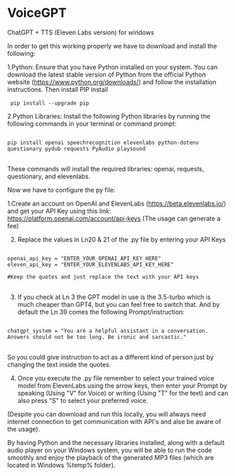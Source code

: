 # VoiceGPT
ChatGPT + TTS (Eleven Labs version) for windows

In order to get this working properly we have to download and install the following:

1.Python: Ensure that you have Python installed on your system. You can download the latest stable version of Python from the official Python website (https://www.python.org/downloads/) and follow the installation instructions. Then install PIP install <pre>
<code>
pip install --upgrade pip
</code>
</pre>

2.Python Libraries: Install the following Python libraries by running the following commands in your terminal or command prompt:
<pre>
<code>
pip install openai speechrecognition elevenlabs python-dotenv questionary pydub requests PyAudio playsound
</code>
</pre>
These commands will install the required libraries: openai, requests, questionary, and elevenlabs.

Now we have to configure the py file:

1.Create an account on OpenAI and ElevenLabs (https://beta.elevenlabs.io/) and get your API Key using this link: https://platform.openai.com/account/api-keys (The usage can generate a fee)

2. Replace the values in Ln20 & 21 of the .py file by entering your API Keys 

<pre>
<code>
openai_api_key = "ENTER_YOUR_OPENAI_API_KEY_HERE"
eleven_api_key = "ENTER_YOUR_ELEVENLABS_API_KEY_HERE"

#Keep the quotes and just replace the text with your API keys
</code>
</pre>

3. If you check at Ln 3 the GPT model in use is the 3.5-turbo which is much cheaper than GPT4, but you can feel free to switch that. 
And by default the Ln 39 comes the following Prompt/instruction: 
<pre>
<code>
chatgpt_system = "You are a helpful assistant in a conversation. Answers should not be too long. Be ironic and sarcastic."
</code>
</pre>
So you could give instruction to act as a different kind of person just by changing the text inside the quotes.

4. Once you execute the .py file remember  to select your trained voice model from ElevenLabs using the arrow keys, then enter your Prompt by speaking (Using "V" for Voice) or writing (Using "T" for the text) and can also press "S" to select your preferred voice.

(Despite you can download and run this locally, you will always need internet connection to get communication with API's and alse be aware of the usage).

By having Python and the necessary libraries installed, along with a default audio player on your Windows system, you will be able to run the code smoothly and enjoy the playback of the generated MP3 files (which are located in Windows %temp% folder).
